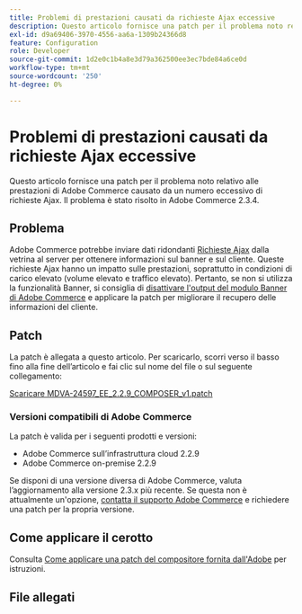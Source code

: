 ```yaml
---
title: Problemi di prestazioni causati da richieste Ajax eccessive
description: Questo articolo fornisce una patch per il problema noto relativo alle prestazioni di Adobe Commerce causato da un numero eccessivo di richieste Ajax. Il problema è stato risolto in Adobe Commerce 2.3.4.
exl-id: d9a69406-3970-4556-aa6a-1309b24366d8
feature: Configuration
role: Developer
source-git-commit: 1d2e0c1b4a8e3d79a362500ee3ec7bde84a6ce0d
workflow-type: tm+mt
source-wordcount: '250'
ht-degree: 0%

---
```


# Problemi di prestazioni causati da richieste Ajax eccessive

Questo articolo fornisce una patch per il problema noto relativo alle prestazioni di Adobe Commerce causato da un numero eccessivo di richieste Ajax. Il problema è stato risolto in Adobe Commerce 2.3.4.

## Problema

Adobe Commerce potrebbe inviare dati ridondanti [Richieste Ajax](/help/troubleshooting/miscellaneous/high-throughput-ajax-requests-cause-poor-performance.md) dalla vetrina al server per ottenere informazioni sul banner e sul cliente. Queste richieste Ajax hanno un impatto sulle prestazioni, soprattutto in condizioni di carico elevato (volume elevato e traffico elevato). Pertanto, se non si utilizza la funzionalità Banner, si consiglia di [disattivare l&#39;output del modulo Banner di Adobe Commerce](/help/troubleshooting/miscellaneous/disable-magento-banner-output-to-improve-site-performance.md) e applicare la patch per migliorare il recupero delle informazioni del cliente.

## Patch

La patch è allegata a questo articolo. Per scaricarlo, scorri verso il basso fino alla fine dell’articolo e fai clic sul nome del file o sul seguente collegamento:

[Scaricare MDVA-24597\_EE\_2.2.9\_COMPOSER\_v1.patch](assets/MDVA-24597_EE_2.2.9_COMPOSER_v1.patch.zip)

### Versioni compatibili di Adobe Commerce

La patch è valida per i seguenti prodotti e versioni:

* Adobe Commerce sull’infrastruttura cloud 2.2.9
* Adobe Commerce on-premise 2.2.9

Se disponi di una versione diversa di Adobe Commerce, valuta l’aggiornamento alla versione 2.3.x più recente. Se questa non è attualmente un&#39;opzione, [contatta il supporto Adobe Commerce](/help/help-center-guide/help-center/magento-help-center-user-guide.md#submit-ticket) e richiedere una patch per la propria versione.

## Come applicare il cerotto

Consulta [Come applicare una patch del compositore fornita dall&#39;Adobe](/help/how-to/general/how-to-apply-a-composer-patch-provided-by-magento.md) per istruzioni.

## File allegati
